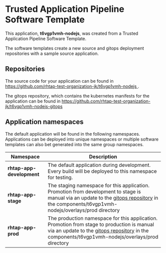 # Trusted Application Pipeline Software Template

This application, **t6vgp1vmh-nodejs**, was created from a Trusted Application Pipeline Software Template.

The software templates create a new source and gitops deployment repositories with a sample source application. 

## Repositories

The source code for your application can be found in [https://github.com/rhtap-test-organization-jk/t6vgp1vmh-nodejs ](https://github.com/rhtap-test-organization-jk/t6vgp1vmh-nodejs ).
 
The gitops repository, which contains the kubernetes manifests for the application can be found in 
[https://github.com/rhtap-test-organization-jk/t6vgp1vmh-nodejs-gitops ](https://github.com/rhtap-test-organization-jk/t6vgp1vmh-nodejs-gitops ) 

## Application namespaces 

The default application will be found in the following namespaces. Applications can be deployed into unique namespaces or multiple software templates can also bet generated into the same group namespaces.  

|  Namespace   |  Description   |  
| -------- | -------- |   
| **rhtap-app-development** | The default application during development. Every build will be deployed to this namespace for testing. | 
| **rhtap-app-stage** | The staging namespace for this application. Promotion from development to stage is manual via an update to the [gitops repository](https://github.com/rhtap-test-organization-jk/t6vgp1vmh-nodejs-gitops ) in the components/t6vgp1vmh-nodejs/overlays/prod directory |  
| **rhtap-app-prod** | The production namespace for this application. Promotion from stage to production is manual via an update to the [gitops repository](https://github.com/rhtap-test-organization-jk/t6vgp1vmh-nodejs-gitops ) in the components/t6vgp1vmh-nodejs/overlays/prod directory | 